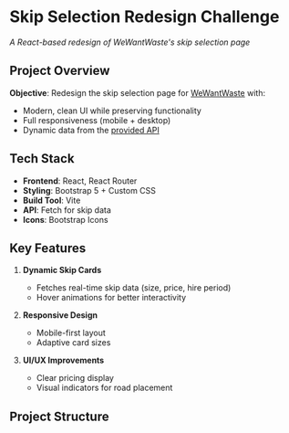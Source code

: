 # Skip Selection Redesign Challenge

*A React-based redesign of WeWantWaste's skip selection page*

## Project Overview
**Objective**: Redesign the skip selection page for [WeWantWaste](https://wewantwaste.co.uk/) with:
- Modern, clean UI while preserving functionality
- Full responsiveness (mobile + desktop)
- Dynamic data from the [provided API](https://app.wewantwaste.co.uk/api/skips/by-location?postcode=NR32&area=Lowestoft)

## Tech Stack
- **Frontend**: React, React Router
- **Styling**: Bootstrap 5 + Custom CSS
- **Build Tool**: Vite
- **API**: Fetch for skip data
- **Icons**: Bootstrap Icons

## Key Features
1. **Dynamic Skip Cards**
   - Fetches real-time skip data (size, price, hire period)
   - Hover animations for better interactivity

2. **Responsive Design**
   - Mobile-first layout
   - Adaptive card sizes

3. **UI/UX Improvements**
   - Clear pricing display
   - Visual indicators for road placement

## Project Structure